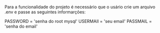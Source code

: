 Para a funcionalidade do projeto é necessário que o usário crie um arquivo .env e passe as seguintes informarções:

PASSWORD = 'senha do root mysql'
USERMAIl = 'seu email'
PASSMAIL = 'senha do email'
